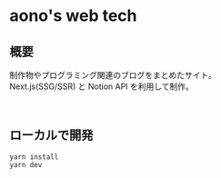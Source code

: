 # aono's web tech

## 概要
制作物やプログラミング関連のブログをまとめたサイト。  
Next.js(SSG/SSR) と Notion API を利用して制作。  

<br>

## ローカルで開発
```    
yarn install
yarn dev
```